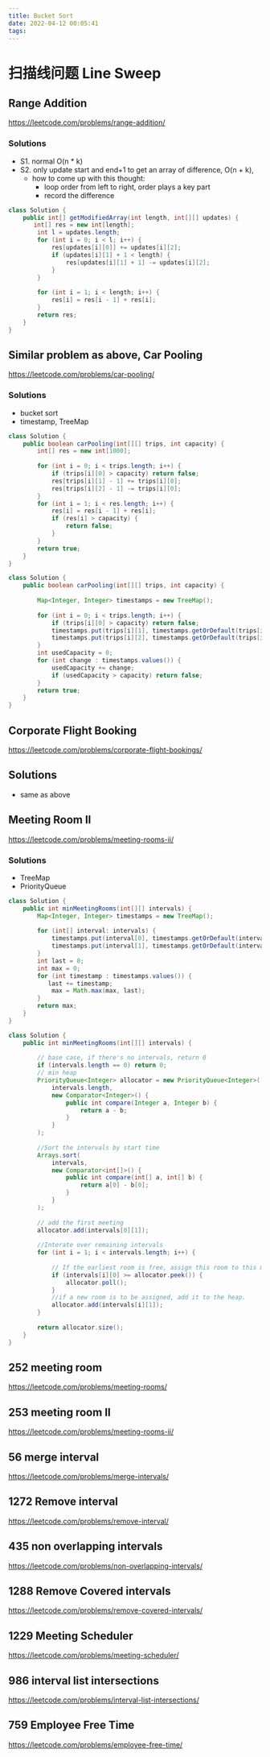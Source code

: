 ```yaml
---
title: Bucket Sort
date: 2022-04-12 00:05:41
tags:
---
```



# 扫描线问题 Line Sweep

## Range Addition
https://leetcode.com/problems/range-addition/
### Solutions
- S1. normal O(n * k)
- S2. only update start and end+1 to get an array of difference,  O(n + k), 
    - how to come up with this thought: 
        - loop order from left to right, order plays a key part
        - record the difference 
```java 
class Solution {
    public int[] getModifiedArray(int length, int[][] updates) {
       int[] res = new int[length]; 
        int l = updates.length;
        for (int i = 0; i < l; i++) {
            res[updates[i][0]] += updates[i][2];
            if (updates[i][1] + 1 < length) {
                res[updates[i][1] + 1] -= updates[i][2];
            }
        }
        
        for (int i = 1; i < length; i++) {
            res[i] = res[i - 1] + res[i];
        }
        return res;
    }
}
```

## Similar problem as above, Car Pooling
https://leetcode.com/problems/car-pooling/
### Solutions
- bucket sort
- timestamp, TreeMap
```java 
class Solution {
    public boolean carPooling(int[][] trips, int capacity) {
        int[] res = new int[1000];
        
        for (int i = 0; i < trips.length; i++) {
            if (trips[i][0] > capacity) return false;
            res[trips[i][1] - 1] += trips[i][0];
            res[trips[i][2] - 1] -= trips[i][0];
        }
        for (int i = 1; i < res.length; i++) {
            res[i] = res[i - 1] + res[i];
            if (res[i] > capacity) {
                return false;
            }
        }
        return true;
    }
}
```
```java 
class Solution {
    public boolean carPooling(int[][] trips, int capacity) {
        
        Map<Integer, Integer> timestamps = new TreeMap();
        
        for (int i = 0; i < trips.length; i++) {
            if (trips[i][0] > capacity) return false;
            timestamps.put(trips[i][1], timestamps.getOrDefault(trips[i][1], 0) + trips[i][0]);
            timestamps.put(trips[i][2], timestamps.getOrDefault(trips[i][2], 0) - trips[i][0]);
        }
        int usedCapacity = 0;
        for (int change : timestamps.values()) {
            usedCapacity += change;
            if (usedCapacity > capacity) return false;
        }
        return true;
    }
}
```

## Corporate Flight Booking
https://leetcode.com/problems/corporate-flight-bookings/
## Solutions
- same as above


## Meeting Room II
https://leetcode.com/problems/meeting-rooms-ii/
### Solutions
- TreeMap
- PriorityQueue

```java 
class Solution {
    public int minMeetingRooms(int[][] intervals) {
        Map<Integer, Integer> timestamps = new TreeMap();
        
        for (int[] interval: intervals) {
            timestamps.put(interval[0], timestamps.getOrDefault(interval[0], 0) + 1);
            timestamps.put(interval[1], timestamps.getOrDefault(interval[1], 0) - 1);
        }
        int last = 0;
        int max = 0;
        for (int timestamp : timestamps.values()) {
           last += timestamp;
            max = Math.max(max, last);
        }
        return max;
    }
}
```

```java 
class Solution {
    public int minMeetingRooms(int[][] intervals) {
        
        // base case, if there's no intervals, return 0
        if (intervals.length == 0) return 0;
        // min heap
        PriorityQueue<Integer> allocator = new PriorityQueue<Integer>(
            intervals.length,
            new Comparator<Integer>() {
                public int compare(Integer a, Integer b) {
                    return a - b;
                }
            }
        );
        
        //Sort the intervals by start time
        Arrays.sort(
            intervals,
            new Comparator<int[]>() {
                public int compare(int[] a, int[] b) {
                    return a[0] - b[0];
                }
            }
        );
        
        // add the first meeting
        allocator.add(intervals[0][1]);
        
        //Interate over remaining intervals
        for (int i = 1; i < intervals.length; i++) {
            
            // If the earliest room is free, assign this room to this meeting
            if (intervals[i][0] >= allocator.peek()) {
                allocator.poll();
            }
            //if a new room is to be assigned, add it to the heap. 
            allocator.add(intervals[i][1]);
        }
        
        return allocator.size();
    }
}
```
## 252 meeting room
https://leetcode.com/problems/meeting-rooms/
## 253 meeting room II
https://leetcode.com/problems/meeting-rooms-ii/
## 56 merge interval
https://leetcode.com/problems/merge-intervals/
## 1272 Remove interval
https://leetcode.com/problems/remove-interval/
## 435 non overlapping intervals
https://leetcode.com/problems/non-overlapping-intervals/
## 1288 Remove Covered intervals
https://leetcode.com/problems/remove-covered-intervals/
## 1229 Meeting Scheduler
https://leetcode.com/problems/meeting-scheduler/
## 986 interval list intersections
https://leetcode.com/problems/interval-list-intersections/
## 759 Employee Free Time
https://leetcode.com/problems/employee-free-time/
